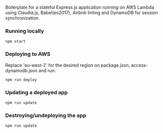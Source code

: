 Boilerplate for a stateful Express.js application running on AWS Lambda using Claudia.js, Babel(es2017), Airbnb linting and DynamoDB for session synchronization.

### Running locally

`npm start`

### Deploying to AWS

Replace 'eu-west-2' for the desired region on package.json, access-dynamodb.json and run:

`npm run deploy`

### Updating a deployed app

`npm run update`

### Destroying/undeploying the app

`npm run update`
